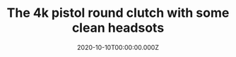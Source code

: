 ---
title: "The 4k pistol round clutch with some clean headsots"
record_id: 34368504/vpeCIiLoL?autoplay=0&muted=0&loop=0
type: medal
date: 2020-10-10T00:00:00.000Z
collection: clips
---